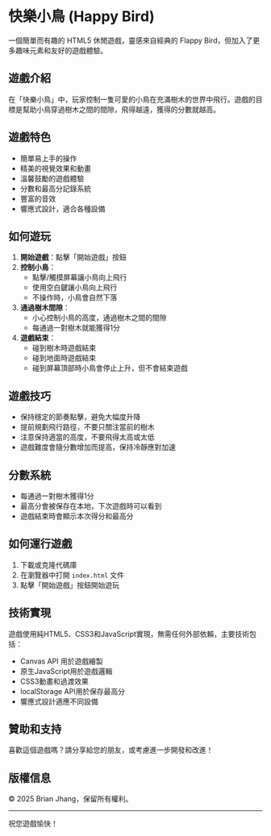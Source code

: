 # 快樂小鳥 (Happy Bird)

一個簡單而有趣的 HTML5 休閒遊戲，靈感來自經典的 Flappy Bird，但加入了更多趣味元素和友好的遊戲體驗。

## 遊戲介紹

在「快樂小鳥」中，玩家控制一隻可愛的小鳥在充滿樹木的世界中飛行。遊戲的目標是幫助小鳥穿過樹木之間的間隙，飛得越遠，獲得的分數就越高。

## 遊戲特色

- 簡單易上手的操作
- 精美的視覺效果和動畫
- 溫馨鼓勵的遊戲體驗
- 分數和最高分記錄系統
- 豐富的音效
- 響應式設計，適合各種設備

## 如何遊玩

1. **開始遊戲**：點擊「開始遊戲」按鈕
2. **控制小鳥**：
   - 點擊/觸摸屏幕讓小鳥向上飛行
   - 使用空白鍵讓小鳥向上飛行
   - 不操作時，小鳥會自然下落
3. **通過樹木間隙**：
   - 小心控制小鳥的高度，通過樹木之間的間隙
   - 每通過一對樹木就能獲得1分
4. **遊戲結束**：
   - 碰到樹木時遊戲結束
   - 碰到地面時遊戲結束
   - 碰到屏幕頂部時小鳥會停止上升，但不會結束遊戲

## 遊戲技巧

- 保持穩定的節奏點擊，避免大幅度升降
- 提前規劃飛行路徑，不要只關注當前的樹木
- 注意保持適當的高度，不要飛得太高或太低
- 遊戲難度會隨分數增加而提高，保持冷靜應對加速

## 分數系統

- 每通過一對樹木獲得1分
- 最高分會被保存在本地，下次遊戲時可以看到
- 遊戲結束時會顯示本次得分和最高分

## 如何運行遊戲

1. 下載或克隆代碼庫
2. 在瀏覽器中打開 `index.html` 文件
3. 點擊「開始遊戲」按鈕開始遊玩

## 技術實現

遊戲使用純HTML5、CSS3和JavaScript實現，無需任何外部依賴，主要技術包括：

- Canvas API 用於遊戲繪製
- 原生JavaScript用於遊戲邏輯
- CSS3動畫和過渡效果
- localStorage API用於保存最高分
- 響應式設計適應不同設備

## 贊助和支持

喜歡這個遊戲嗎？請分享給您的朋友，或考慮進一步開發和改進！

## 版權信息

© 2025 Brian Jhang，保留所有權利。

---

祝您遊戲愉快！ 
